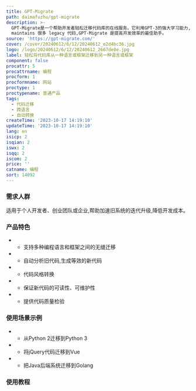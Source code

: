```yaml
---
title: GPT-Migrate
path: daimafuzhu/gpt-migrate
description: >-
  GPT-Migrate是一个帮助开发者轻松迁移代码库的在线服务。它利用GPT-3的强大学习能力,可以自动分析旧代码,并生成等效的新代码。无论你要将代码从Python迁移到Java,还是从React迁移到Vue,GPT-Migrate都能提供专业的代码迁移方案。我们的专家团队会确保迁移过程顺利完成,同时保证新代码的可读性和可维护性。如果你
  maintains 很多 legacy 代码,GPT-Migrate 是提高开发效率的最佳助手。
source: 'https://gpt-migrate.com/'
cover: /cover/20240612/6/12/20240612_e2d4bc36.jpg
logo: /logo/20240612/6/12/20240612_2667de8e.jpg
label: 轻松将代码库从一种语言或框架迁移到另一种语言或框架
component: false
procattr: 5
procattrname: 编程
procform: 1
procformname: 网站
proctype: 1
proctypename: 普通产品
tags:
  - 代码迁移
  - 跨语言
  - 自动转换
createTime: '2023-10-17 14:19:10'
updateTime: '2023-10-17 14:19:10'
lang: en
isicp: 2
isqian: 2
iswx: 2
isqq: 2
iscom: 2
price: ''
catname: 编程
sort: 14092
---
```




### 需求人群
适用于个人开发者、创业团队或企业,帮助加速旧系统的迭代升级,降低开发成本。

### 产品特色
- - 支持多种编程语言和框架之间的无缝迁移
- - 自动分析旧代码,生成等效的新代码
- - 代码风格转换
- - 保证新代码的可读性、可维护性
- - 提供代码质量检验

### 使用场景示例
- - 从Python 2迁移到Python 3
- - 将jQuery代码迁移到Vue
- - 把Java后端系统迁移到Golang

### 使用教程


  
